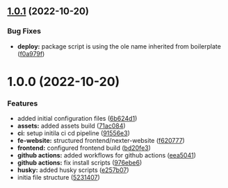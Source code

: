 ## [1.0.1](https://github.com/paulAlexSerban/prj--nexter-luxury-real-estate--landing-page/compare/v1.0.0...v1.0.1) (2022-10-20)


### Bug Fixes

* **deploy:** package script is using the ole name inherited from boilerplate ([f0a979f](https://github.com/paulAlexSerban/prj--nexter-luxury-real-estate--landing-page/commit/f0a979fb7d62f8303834689982c523c6355ff7c6))

# 1.0.0 (2022-10-20)


### Features

* added initial configuration files ([6b624d1](https://github.com/paulAlexSerban/prj--nexter-luxury-real-estate--landing-page/commit/6b624d15c8ffb29af8bd902727f37369b7f54b31))
* **assets:** added assets build ([71ac084](https://github.com/paulAlexSerban/prj--nexter-luxury-real-estate--landing-page/commit/71ac08498a578bc1bd62805fc77a4e08e6de2f79))
* **ci:** setup initila ci cd pipeline ([91556e3](https://github.com/paulAlexSerban/prj--nexter-luxury-real-estate--landing-page/commit/91556e3a2fca7b371428deeb724e4dd3bd149cdb))
* **fe-website:** structured frontend/nexter-website ([f620777](https://github.com/paulAlexSerban/prj--nexter-luxury-real-estate--landing-page/commit/f62077766571f1ff6760ef07117153df51d84c67))
* **frontend:** configured frontend build ([bd20fe3](https://github.com/paulAlexSerban/prj--nexter-luxury-real-estate--landing-page/commit/bd20fe37d2b420318f4d67035ded83bb528c879b))
* **github actions:** added workflows for github actions ([eea5041](https://github.com/paulAlexSerban/prj--nexter-luxury-real-estate--landing-page/commit/eea504185204f714266c3c92f70964e2afcb959f))
* **github actions:** fix install scripts ([976ebe6](https://github.com/paulAlexSerban/prj--nexter-luxury-real-estate--landing-page/commit/976ebe6cf694a4f2fe4ade57fd4e4a809426af2c))
* **husky:** added husky scripts ([e257b07](https://github.com/paulAlexSerban/prj--nexter-luxury-real-estate--landing-page/commit/e257b07ce1945f15c54a91be62efd48127221590))
* initia file structure ([5231407](https://github.com/paulAlexSerban/prj--nexter-luxury-real-estate--landing-page/commit/5231407b8071cac1503bf531b4bc496ee31e0ecf))
